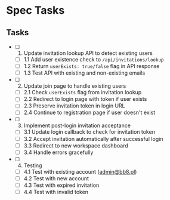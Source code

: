 # Spec Tasks

## Tasks

- [ ] 1. Update invitation lookup API to detect existing users
  - [ ] 1.1 Add user existence check to `/api/invitations/lookup`
  - [ ] 1.2 Return `userExists: true/false` flag in API response
  - [ ] 1.3 Test API with existing and non-existing emails

- [ ] 2. Update join page to handle existing users
  - [ ] 2.1 Check `userExists` flag from invitation lookup
  - [ ] 2.2 Redirect to login page with token if user exists
  - [ ] 2.3 Preserve invitation token in login URL
  - [ ] 2.4 Continue to registration page if user doesn't exist

- [ ] 3. Implement post-login invitation acceptance
  - [ ] 3.1 Update login callback to check for invitation token
  - [ ] 3.2 Accept invitation automatically after successful login
  - [ ] 3.3 Redirect to new workspace dashboard
  - [ ] 3.4 Handle errors gracefully

- [ ] 4. Testing
  - [ ] 4.1 Test with existing account (admin@bb8.pl)
  - [ ] 4.2 Test with new account
  - [ ] 4.3 Test with expired invitation
  - [ ] 4.4 Test with invalid token
